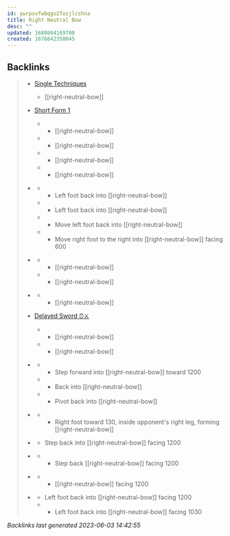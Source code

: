 ```yaml
---
id: ywrpuvfwbqgu2fozjlcshna
title: Right Neutral Bow
desc: ""
updated: 1680804169700
created: 1676842350045
---
```


## Backlinks

> - [Single Techniques](..\single-techniques.md)
>   - [[right-neutral-bow]]
>    
> - [Short Form 1](..\forms\1-short-form-1.md)
>   - - [[right-neutral-bow]]
>   - - [[right-neutral-bow]]
>   - - [[right-neutral-bow]]
>   - - [[right-neutral-bow]]
>    
> - [](..\forms\2-long-form-1.md)
>   - - Left foot back into [[right-neutral-bow]]
>   - - Left foot back into [[right-neutral-bow]]
>   - - Move left foot back into [[right-neutral-bow]]
>   - - Move right foot to the right into [[right-neutral-bow]] facing 600
>    
> - [](..\techniques\alternating-maces.md)
>   - - [[right-neutral-bow]]
>   - - [[right-neutral-bow]]
>    
> - [](..\techniques\deflecting-hammer.md)
>   - - [[right-neutral-bow]]
>    
> - [Delayed Sword ⏰⚔️](..\techniques\delayed-sword.md)
>   - - [[right-neutral-bow]]
>   - - [[right-neutral-bow]]
>    
> - [](..\techniques\five-swords.md)
>   - - Step forward into [[right-neutral-bow]] toward 1200
>   - - Back into [[right-neutral-bow]]
>   - - Pivot back into [[right-neutral-bow]]
>    
> - [](..\techniques\leaping-crane.md)
>   - - Right foot toward 130, inside opponent's right leg, forming [[right-neutral-bow]]
>    
> - [](..\techniques\lone-kimono.md)
>   - Step back into [[right-neutral-bow]] facing 1200
>    
> - [](..\techniques\shielding-hammer.md)
>   - - Step back [[right-neutral-bow]] facing 1200
>    
> - [](..\techniques\snapping-twig.md)
>   - - [[right-neutral-bow]] facing 1200
>    
> - [](..\techniques\twin-kimono.md)
>   - Left foot back into [[right-neutral-bow]] facing 1200
>   - - Left foot back into [[right-neutral-bow]] facing 1030

_Backlinks last generated 2023-06-03 14:42:55_
